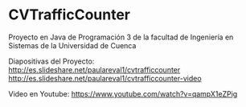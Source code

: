 # CVTrafficCounter
Proyecto en Java de Programación 3 de la facultad de Ingeniería en Sistemas de la Universidad de Cuenca

Diapositivas del Proyecto:
http://es.slideshare.net/paulareval1/cvtrafficcounter
http://es.slideshare.net/paulareval1/cvtrafficcounter-video


Video en Youtube:
https://www.youtube.com/watch?v=qampX1eZPig
